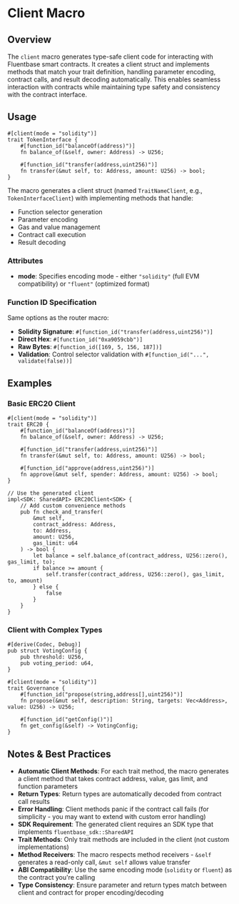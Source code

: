 # Client Macro

## Overview

The `client` macro generates type-safe client code for interacting with Fluentbase smart contracts. It creates a client struct and implements methods that match your trait definition, handling parameter encoding, contract calls, and result decoding automatically. This enables seamless interaction with contracts while maintaining type safety and consistency with the contract interface.

## Usage

```rust,ignore
#[client(mode = "solidity")]
trait TokenInterface {
    #[function_id("balanceOf(address)")]
    fn balance_of(&self, owner: Address) -> U256;

    #[function_id("transfer(address,uint256)")]
    fn transfer(&mut self, to: Address, amount: U256) -> bool;
}
```

The macro generates a client struct (named `TraitNameClient`, e.g., `TokenInterfaceClient`) with implementing methods that handle:

- Function selector generation
- Parameter encoding
- Gas and value management
- Contract call execution
- Result decoding

### Attributes

- **mode**: Specifies encoding mode - either `"solidity"` (full EVM compatibility) or `"fluent"` (optimized format)

### Function ID Specification

Same options as the router macro:

- **Solidity Signature**: `#[function_id("transfer(address,uint256)")]`
- **Direct Hex**: `#[function_id("0xa9059cbb")]`
- **Raw Bytes**: `#[function_id([169, 5, 156, 187])]`
- **Validation**: Control selector validation with `#[function_id("...", validate(false))]`

## Examples

### Basic ERC20 Client

```rust,ignore
#[client(mode = "solidity")]
trait ERC20 {
    #[function_id("balanceOf(address)")]
    fn balance_of(&self, owner: Address) -> U256;

    #[function_id("transfer(address,uint256)")]
    fn transfer(&mut self, to: Address, amount: U256) -> bool;

    #[function_id("approve(address,uint256)")]
    fn approve(&mut self, spender: Address, amount: U256) -> bool;
}

// Use the generated client
impl<SDK: SharedAPI> ERC20Client<SDK> {
    // Add custom convenience methods
    pub fn check_and_transfer(
        &mut self,
        contract_address: Address,
        to: Address,
        amount: U256,
        gas_limit: u64
    ) -> bool {
        let balance = self.balance_of(contract_address, U256::zero(), gas_limit, to);
        if balance >= amount {
            self.transfer(contract_address, U256::zero(), gas_limit, to, amount)
        } else {
            false
        }
    }
}
```

### Client with Complex Types

```rust,ignore
#[derive(Codec, Debug)]
pub struct VotingConfig {
    pub threshold: U256,
    pub voting_period: u64,
}

#[client(mode = "solidity")]
trait Governance {
    #[function_id("propose(string,address[],uint256)")]
    fn propose(&mut self, description: String, targets: Vec<Address>, value: U256) -> U256;

    #[function_id("getConfig()")]
    fn get_config(&self) -> VotingConfig;
}
```

## Notes & Best Practices

- **Automatic Client Methods**: For each trait method, the macro generates a client method that takes contract address, value, gas limit, and function parameters
- **Return Types**: Return types are automatically decoded from contract call results
- **Error Handling**: Client methods panic if the contract call fails (for simplicity - you may want to extend with custom error handling)
- **SDK Requirement**: The generated client requires an SDK type that implements `fluentbase_sdk::SharedAPI`
- **Trait Methods**: Only trait methods are included in the client (not custom implementations)
- **Method Receivers**: The macro respects method receivers - `&self` generates a read-only call, `&mut self` allows value transfer
- **ABI Compatibility**: Use the same encoding mode (`solidity` or `fluent`) as the contract you're calling
- **Type Consistency**: Ensure parameter and return types match between client and contract for proper encoding/decoding
